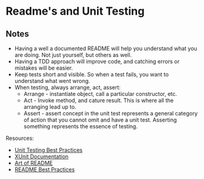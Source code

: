 # Readme's and Unit Testing

## Notes
* Having a well a documented README will help you understand what you are doing. Not just yourself, but others as well.
* Having a TDD approach will improve code, and catching errors or mistakes will be easier.
* Keep tests short and visible. So when a test fails, you want to understand what went wrong.  
* When testing, always arrange, act, assert:
    * Arrange - instantiate object, call a particular constructor, etc.
    * Act - Invoke  method, and cature result. This is where all the arranging lead up to.
    * Assert - assert concept in the unit test represents a general category of action that you cannot omit and have a unit test. Asserting something represents the essence of testing.

Resources:
* [Unit Testing Best Practices](https://stackify.com/unit-testing-basics-best-practices/)
* [XUnit Documentation](https://xunit.net/#documentation)
* [Art of README](https://xunit.net/#documentation)
* [README Best Practices](https://github.com/jehna/readme-best-practices)